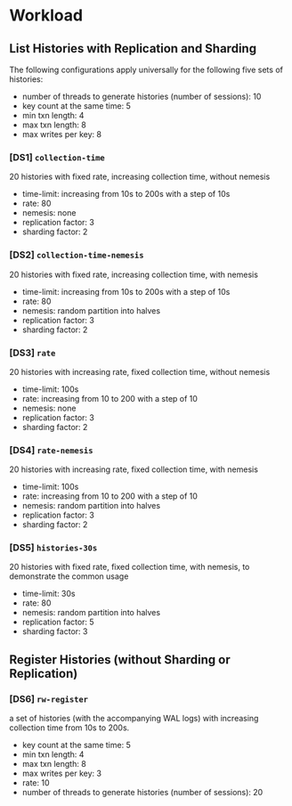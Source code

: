 # Workload

## List Histories with Replication and Sharding

The following configurations apply universally for the following five sets of histories:

- number of threads to generate histories (number of sessions): 10
- key count at the same time: 5
- min txn length: 4
- max txn length: 8
- max writes per key: 8

### [DS1] `collection-time`

20 histories with fixed rate, increasing collection time, without nemesis

- time-limit: increasing from 10s to 200s with a step of 10s
- rate: 80
- nemesis: none
- replication factor: 3
- sharding factor: 2

### [DS2] `collection-time-nemesis`

20 histories with fixed rate, increasing collection time, with nemesis

- time-limit: increasing from 10s to 200s with a step of 10s
- rate: 80
- nemesis: random partition into halves
- replication factor: 3
- sharding factor: 2

### [DS3] `rate`

20 histories with increasing rate, fixed collection time, without nemesis

- time-limit: 100s
- rate: increasing from 10 to 200 with a step of 10
- nemesis: none
- replication factor: 3
- sharding factor: 2

### [DS4] `rate-nemesis`

20 histories with increasing rate, fixed collection time, with nemesis

- time-limit: 100s
- rate: increasing from 10 to 200 with a step of 10
- nemesis: random partition into halves
- replication factor: 3
- sharding factor: 2

### [DS5] `histories-30s`

20 histories with fixed rate, fixed collection time, with nemesis, to demonstrate the common usage

- time-limit: 30s
- rate: 80
- nemesis: random partition into halves
- replication factor: 5
- sharding factor: 3

## Register Histories (without Sharding or Replication)

### [DS6] `rw-register`

a set of histories (with the accompanying WAL logs) with increasing collection time from 10s to 200s.

- key count at the same time: 5
- min txn length: 4
- max txn length: 8
- max writes per key: 3
- rate: 10
- number of threads to generate histories (number of sessions): 20
